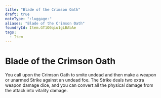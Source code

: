 ```yaml
---
title: "Blade of the Crimson Oath"
draft: true
noteType: ":luggage:"
aliases: "Blade of the Crimson Oath"
foundryId: Item.GT1O0qiu1gLBAbAe
tags:
  - Item
---
```


# Blade of the Crimson Oath

You call upon the Crimson Oath to smite undead and then make a weapon or unarmed Strike against an undead foe. The Strike deals two extra weapon damage dice, and you can convert all the physical damage from the attack into vitality damage.
